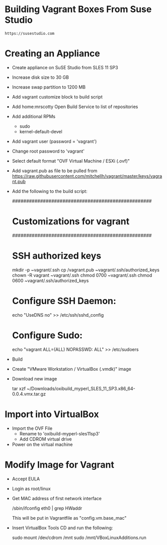 # Building Vagrant Boxes From Suse Studio

    https://susestudio.com

# Creating an Appliance

* Create appliance on SuSE Studio from SLES 11 SP3
* Increase disk size to 30 GB
* Increase swap partition to 1200 MB
* Add vagrant customize block to build script
* Add home:mrscotty Open Build Service to list of repositories
* Add additional RPMs
    * sudo
    * kernel-default-devel
* Add vagrant user (password = 'vagrant')
* Change root password to 'vagrant'
* Select default format "OVF Virtual Machine / ESXi (.ovf)"
* Add vagrant.pub as file to be pulled from
  https://raw.githubusercontent.com/mitchellh/vagrant/master/keys/vagrant.pub
* Add the following to the build script:

    ##################################################
    # Customizations for vagrant
    ##################################################

    # SSH authorized keys
    mkdir -p ~vagrant/.ssh
    cp /vagrant.pub ~vagrant/.ssh/authorized_keys
    chown -R vagrant ~vagrant/.ssh
    chmod 0700 ~vagrant/.ssh
    chmod 0600 ~vagrant/.ssh/authorized_keys

    # Configure SSH Daemon:
    echo "UseDNS no" >> /etc/ssh/sshd_config

    # Configure Sudo:
    echo "vagrant ALL=(ALL) NOPASSWD: ALL" >> /etc/sudoers

* Build
* Create "VMware Workstation / VirtualBox (.vmdk)" image
* Download new image

    tar xzf ~/Downloads/oxibuild_myperl_SLES_11_SP3.x86_64-0.0.4.vmx.tar.gz

# Import into VirtualBox

* Import the OVF File
    * Rename to 'oxibuild-myperl-sles11sp3'
    * Add CDROM virtual drive
* Power on the virtual machine

# Modify Image for Vagrant

* Accept EULA
* Login as root/linux
* Get MAC address of first network interface

    /sbin/ifconfig eth0 | grep HWaddr

    This will be put in Vagrantfile as "config.vm.base_mac"
    
* Insert VirtualBox Tools CD and run the following:

    sudo mount /dev/cdrom /mnt
    sudo /mnt/VBoxLinuxAdditions.run

